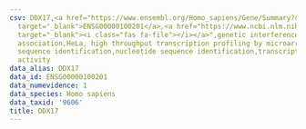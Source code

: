 ```yaml
---
csv: DDX17,<a href="https://www.ensembl.org/Homo_sapiens/Gene/Summary?db=core;g=ENSG00000100201"
  target="_blank">ENSG00000100201</a>,<a href="https://www.ncbi.nlm.nih.gov/pubmed/17216044"
  target="_blank"><i class="fas fa-file"></i></a>",genetic interference,functional
  association,HeLa, high throughput transcription profiling by microarray,nucleotide
  sequence identification,nucleotide sequence identification,transcriptional regulation,down-regulates
  activity
data_alias: DDX17
data_id: ENSG00000100201
data_numevidence: 1
data_species: Homo sapiens
data_taxid: '9606'
title: DDX17
---
```

